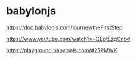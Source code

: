 # babylonjs

https://doc.babylonjs.com/journey/theFirstStep

https://www.youtube.com/watch?v=QEptEzgCnb4

https://playground.babylonjs.com/#25PMWK

